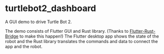 # turtlebot2_dashboard

A GUI demo to drive Turtle Bot 2. 

The demo consists of Flutter GUI and Rust library. (Thanks to [Flutter-Rust-Bridge](https://github.com/fzyzcjy/flutter_rust_bridge) to make this happen!) The Flutter desktop app shows the state of the robot and the Rust library translates the commands and data to connect the app and the robot. 
